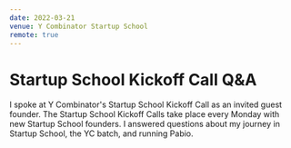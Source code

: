 ```yaml
---
date: 2022-03-21
venue: Y Combinator Startup School
remote: true
---
```


# Startup School Kickoff Call Q&A

I spoke at Y Combinator's Startup School Kickoff Call as an invited guest founder. The Startup School Kickoff Calls take place every Monday with new Startup School founders. I answered questions about my journey in Startup School, the YC batch, and running Pabio.
